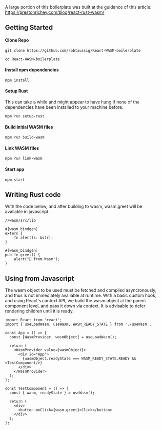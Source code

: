 A large portion of this boilerplate was built at the guidance of this article: https://prestonrichey.com/blog/react-rust-wasm/

## Getting Started

#### Clone Repo
```
git clone https://github.com/robtaussig/React-WASM-boilerplate

cd React-WASM-boilerplate
```

#### Install npm dependencies
```
npm install
```

#### Setup Rust
This can take a while and might appear to have hung if none of the dependencies have been installed to your machine before.
```
npm run setup-rust
```

#### Build initial WASM files
```
npm run build-wasm
```

#### Link WASM files
```
npm run link-wasm
```

#### Start app
```
npm start
```

## Writing Rust code
With the code below, and after building to wasm, wasm.greet will be available in javascript.

```
//wasm/src/lib

#[wasm_bindgen]
extern {
    fn alert(s: &str);
}

#[wasm_bindgen]
pub fn greet() {
    alert("👋 from Wasm");
}
```

## Using from Javascript
The wasm object to be used must be fetched and compiled asyncronously, and thus is not immediately available at runtime. With a basic custom hook, and using React's context API, we build the wasm object at the parent component level, and pass it down via context. It is advisable to defer rendering children until it is ready.

```
import React from 'react';
import { useLoadWasm, useWasm, WASM_READY_STATE } from './useWasm';

const App = () => {
  const [WasmProvider, wasmObject] = useLoadWasm();

  return (
    <WasmProvider value={wasmObject}>
      <div id="App">
        {wasmObject.readyState === WASM_READY_STATE.READY && <TestComponent/>}
      </div>
    </WasmProvider>
  );
};

const TestComponent = () => {
  const { wasm, readyState } = useWasm();

  return (
    <div>
      <button onClick={wasm.greet}>Click</button>
    </div>
  );
};

```

